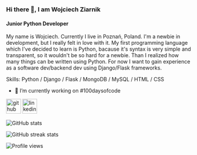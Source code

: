 ### Hi there 👋, I am Wojciech Ziarnik
#### Junior Python Developer
My name is Wojciech. Currently I live in Poznań, Poland. I'm a newbie in development, but I really felt in love with it. My first programming language which I've decided to learn is Python, bacause it's syntax is very simple and transparent, so it wouldn't be so hard for a newbie. Than I realized how many things can be written using Python. For now I want to gain experience as a software dev/backend dev using Django/Flask frameworks.

Skills: Python / Django / Flask / MongoDB / MySQL / HTML / CSS

- 🔭 I’m currently working on #100daysofcode 


[<img src='https://cdn.jsdelivr.net/npm/simple-icons@3.0.1/icons/github.svg' alt='github' height='40'>](https://github.com/xwojziarnik)  [<img src='https://cdn.jsdelivr.net/npm/simple-icons@3.0.1/icons/linkedin.svg' alt='linkedin' height='40'>](https://www.linkedin.com/in/wojciech-ziarnik-23ba971a1//)  

![GitHub stats](https://github-readme-stats.vercel.app/api?username=xwojziarnik&show_icons=true)  

![GitHub streak stats](https://github-readme-streak-stats.herokuapp.com/?user=xwojziarnik)  

![Profile views](https://gpvc.arturio.dev/xwojziarnik)  